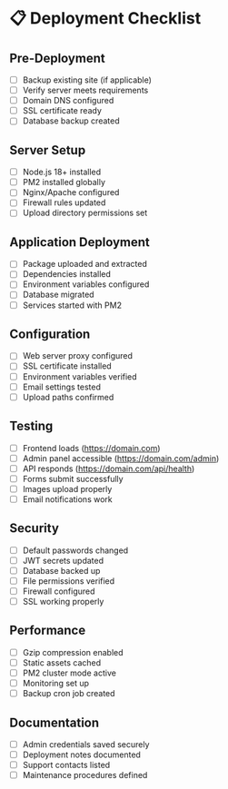 # 📋 Deployment Checklist

## Pre-Deployment
- [ ] Backup existing site (if applicable)
- [ ] Verify server meets requirements
- [ ] Domain DNS configured
- [ ] SSL certificate ready
- [ ] Database backup created

## Server Setup
- [ ] Node.js 18+ installed
- [ ] PM2 installed globally
- [ ] Nginx/Apache configured
- [ ] Firewall rules updated
- [ ] Upload directory permissions set

## Application Deployment
- [ ] Package uploaded and extracted
- [ ] Dependencies installed
- [ ] Environment variables configured
- [ ] Database migrated
- [ ] Services started with PM2

## Configuration
- [ ] Web server proxy configured
- [ ] SSL certificate installed
- [ ] Environment variables verified
- [ ] Email settings tested
- [ ] Upload paths confirmed

## Testing
- [ ] Frontend loads (https://domain.com)
- [ ] Admin panel accessible (https://domain.com/admin)
- [ ] API responds (https://domain.com/api/health)
- [ ] Forms submit successfully
- [ ] Images upload properly
- [ ] Email notifications work

## Security
- [ ] Default passwords changed
- [ ] JWT secrets updated
- [ ] Database backed up
- [ ] File permissions verified
- [ ] Firewall configured
- [ ] SSL working properly

## Performance
- [ ] Gzip compression enabled
- [ ] Static assets cached
- [ ] PM2 cluster mode active
- [ ] Monitoring set up
- [ ] Backup cron job created

## Documentation
- [ ] Admin credentials saved securely
- [ ] Deployment notes documented
- [ ] Support contacts listed
- [ ] Maintenance procedures defined
